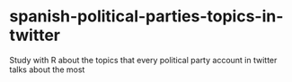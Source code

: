 # spanish-political-parties-topics-in-twitter
Study with R about the topics that every political party account in twitter talks about the most
